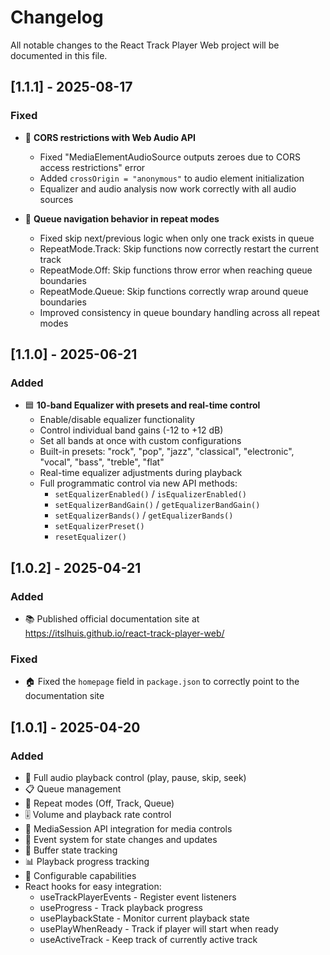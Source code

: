 # Changelog

All notable changes to the React Track Player Web project will be documented in this file.

## [1.1.1] - 2025-08-17

### Fixed

- 🔧 **CORS restrictions with Web Audio API**

  - Fixed "MediaElementAudioSource outputs zeroes due to CORS access restrictions" error
  - Added `crossOrigin = "anonymous"` to audio element initialization
  - Equalizer and audio analysis now work correctly with all audio sources

- 🎵 **Queue navigation behavior in repeat modes**
  - Fixed skip next/previous logic when only one track exists in queue
  - RepeatMode.Track: Skip functions now correctly restart the current track
  - RepeatMode.Off: Skip functions throw error when reaching queue boundaries
  - RepeatMode.Queue: Skip functions correctly wrap around queue boundaries
  - Improved consistency in queue boundary handling across all repeat modes

## [1.1.0] - 2025-06-21

### Added

- 🟦 **10-band Equalizer with presets and real-time control**
  - Enable/disable equalizer functionality
  - Control individual band gains (-12 to +12 dB)
  - Set all bands at once with custom configurations
  - Built-in presets: "rock", "pop", "jazz", "classical", "electronic", "vocal", "bass", "treble",
    "flat"
  - Real-time equalizer adjustments during playback
  - Full programmatic control via new API methods:
    - `setEqualizerEnabled()` / `isEqualizerEnabled()`
    - `setEqualizerBandGain()` / `getEqualizerBandGain()`
    - `setEqualizerBands()` / `getEqualizerBands()`
    - `setEqualizerPreset()`
    - `resetEqualizer()`

## [1.0.2] - 2025-04-21

### Added

- 📚 Published official documentation site at https://itslhuis.github.io/react-track-player-web/

### Fixed

- 🏠 Fixed the `homepage` field in `package.json` to correctly point to the documentation site

## [1.0.1] - 2025-04-20

### Added

- 🎵 Full audio playback control (play, pause, skip, seek)
- 📋 Queue management
- 🔁 Repeat modes (Off, Track, Queue)
- 🎚️ Volume and playback rate control
- 📱 MediaSession API integration for media controls
- 🔄 Event system for state changes and updates
- 🌊 Buffer state tracking
- 📊 Playback progress tracking
- 🔧 Configurable capabilities
- React hooks for easy integration:
  - useTrackPlayerEvents - Register event listeners
  - useProgress - Track playback progress
  - usePlaybackState - Monitor current playback state
  - usePlayWhenReady - Track if player will start when ready
  - useActiveTrack - Keep track of currently active track
